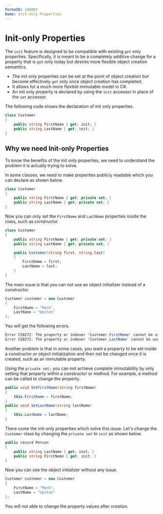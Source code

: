 ```yaml
---
PermaID: 100001
Name: Init-only Properties
---
```


# Init-only Properties

The `init` feature is designed to be compatible with existing `get` only properties. Specifically, it is meant to be a completely additive change for a property that is `get` only today but desires more flexible object creation semantics.

 - The init only properties can be set at the point of object creation but become effectively `get` only once object creation has completed. 
 - It allows for a much more flexible immutable model in C#.
 - An init only property is declared by using the `init` accessor in place of the `set` accessor.

The following code shows the declaration of init only properties.

```csharp
class Customer
{
    public string FirstName { get; init; }
    public string LastName { get; init; }
}
```

## Why we need Init-only Properties

To know the benefits of the init only properties, we need to understand the problem it is actually trying to solve. 

In some classes, we need to make properties publicly readable which you can declare as shown below.

```csharp
class Customer
{
    public string FirstName { get; private set; }
    public string LastName { get; private set; }
}
```

Now you can only set the `FirstName` and `LastName` properties inside the class, such as constructor.

```csharp
class Customer
{
    public string FirstName { get; private set; }
    public string LastName { get; private set; }

    public Customer(string first, string last)
    {
        FirstName = first;
        LastName = last;
    }
}
```

The main issue is that you can not use an object initializer instead of a constructor.

```csharp
Customer customer = new Customer
{ 
    FirstName = "Mark",
    LastName = "Upston"
};
``` 

You will get the following errors.

```csharp
Error CS0272: The property or indexer 'Customer.FirstName' cannot be used in this context because the set accessor is inaccessible
Error CS0272: The property or indexer 'Customer.LastName' cannot be used in this context because the set accessor is inaccessible
```

Another problem is that in some cases, you want a property to be set inside a constructor *or* object initialization and then not be changed once it is created, such as an immutable property. 

Using the `private set;` you can not achieve complete immutability by only setting that property within a constructor or method. For example, a method can be called to change the property.

```csharp
public void SetFirstName(string firstName)
{
    this.FirstName = firstName;
}
public void SetLastName(string lastName)
{
    this.LastName = lastName;
}
```

There come the init-only properties which solve this issue. Let's change the `Customer` class by changing the `private set` to `init` as shown below.

```csharp
public record Person
{
    public string LastName { get; init; }
    public string FirstName { get; init; }
}
```

Now you can use the object initializer without any issue. 

```csharp
Customer customer = new Customer
{ 
    FirstName = "Mark",
    LastName = "Upston"
};
``` 

You will not able to change the property values after creation. 